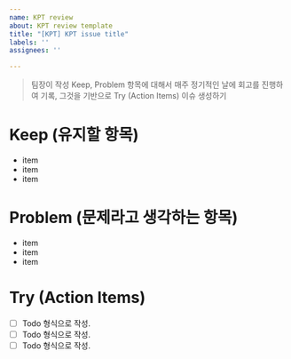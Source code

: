```yaml
---
name: KPT review
about: KPT review template
title: "[KPT] KPT issue title"
labels: ''
assignees: ''

---
```


> 팀장이 작성
> Keep, Problem 항목에 대해서 매주 정기적인 날에 회고를 진행하여 기록, 그것을 기반으로 Try (Action Items) 이슈 생성하기

# Keep (유지할 항목)
- item
- item
- item

# Problem (문제라고 생각하는 항목)
- item
- item
- item

# Try (Action Items)
- [ ] Todo 형식으로 작성.
- [ ] Todo 형식으로 작성.
- [ ] Todo 형식으로 작성.
